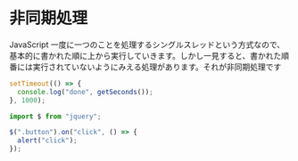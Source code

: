 # 非同期処理

JavaScript 一度に一つのことを処理するシングルスレッドという方式なので、基本的に書かれた順に上から実行していきます。しかし一見すると、書かれた順番には実行されていないようにみえる処理があります。それが非同期処理です

```js
setTimeout(() => {
  console.log("done", getSeconds());
}, 1000);
```

```js
import $ from "jquery";

$(".button").on("click", () => {
  alert("click");
});
```
